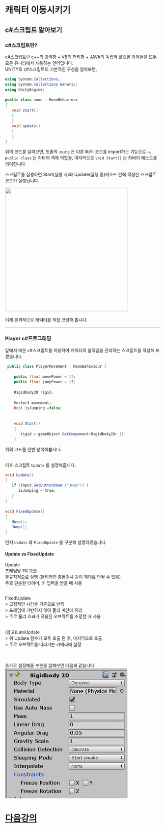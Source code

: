 # 캐릭터 이동시키기

  ## c#스크립트 알아보기
  
  ### c#스크립트란? 
 c#스크립트란 c++의 강력함 + VB의 편리함 + JAVA의 독립적 플랫폼 장점들을 모두 모은 유니티에서 사용하는 언어입니다.    
  UNITY의 c#스크립트의 기본적인 구성을 알아보면,  
   ```c#
   using System.Collections;
   using System.Collections.Generic;
   using UnityEngine;
   
   public class name : MonoBehaviour
   {
      void start()
      {
      }
      void update()
      {
      }
   }
```
  위의 코드를 살펴보면, 첫줄의 `using` 은 다른 lib의 코드를 import하는 기능으로 ~, `public class` 는 자바의 객체 역할을, 마지막으로 `void Start()` 는 자바의 메소드를 의미합니다.
  
  스크립트를 실행하면 Start(실행 시)와 Update(실행 중)메소드 안에 작성한 스크립트 코드가 실행됩니다.
  
<img src = "https://user-images.githubusercontent.com/48755297/87010803-11a57280-c202-11ea-8c04-b529f2e85ef1.PNG" width="400" height="400">

  
  이제 본격적으로 캐릭터를 직접 코딩해 봅시다.  
  
  ***
   ### Player c#프로그래밍
  
   앞에서 배운 c#스크립트를 이용하여 캐릭터의 움직임을 관리하는 스크립트를 작성해 보겠습니다.
   ```c#
    public class PlayerMovement : MonoBehaviour {
    
       public float movePower = 1f;
       public float jumpPower = 1f;
       
       Rigidbody2D rigid;
       
       Vector3 movement;
       bool isJumping =false;
       
       
       void Start()
       {
          rigid = gameObject.GetComponent<Rigidbody2D> ();
       }
```
   위의 코드를 한번 분석해봅시다.
   
   
   <br>이후 스크립트 `Update` 를 설정해줍니다.
   ```c#
   void Update()
   {
      if (Input.GetButtonDown ("Jump")) {
         isJumping = true;
      }
   }
   
   void FixedUpdate()
   {
      Move();
      Jump();
   }
   ```
   
   먼저 `Update` 와 `FixedUpdate` 를 구분해 설명하겠습니다.<br>
   
   #### Update vs FixedUpdate
   Update  
      프레임당 1회 호출   
      불규칙적으로 실행 (물리엔진 충돌검사 등이 제대로 안될 수 있음)  
      주로 단순한 타이머, 키 입력을 받을 때 사용<br><br>

   FixedUpdate   
     > 고정적인 시간을 기준으로 반복   
     > 프레임에 기반하지 않아 물리 계산에 유리   
     > 주로 물리 효과가 적용된 오브젝트를 조정할 때 사용 <br><br>   
     
   (참고)LateUpdate   
    > 위 Update 함수가 모두 호출 된 후, 마지막으로 호출      
    > 주로 오브젝트를 따라가는 카메라에 설정<br><br><br>   
     
추가로 설정해줄 부분을 살펴보면 다음과 같습니다.
<br>
 ![img](L2img/img1.png)


# [다음강의](L3.md)
